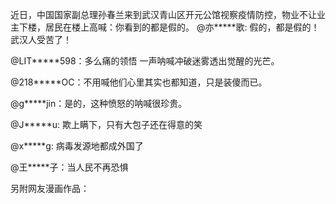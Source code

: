 近日，中国国家副总理孙春兰来到武汉青山区开元公馆视察疫情防控，物业不让业主下楼，居民在楼上高喊：你看到的都是假的。  @亦*****歌: 假的，都是假的！武汉人受苦了！

@LIT*****598：多么痛的领悟 一声呐喊冲破迷雾透出觉醒的光芒。

@218*****OC：不用喊他们心里其实也都知道，只是装傻而已。

@g*****jin：是的，这种愤怒的呐喊很珍贵。

@J*****u: 欺上瞒下，只有大包子还在得意的笑

@x*****g: 病毒发源地都成外国了

@王*****子：当人民不再恐惧

另附网友漫画作品：  
